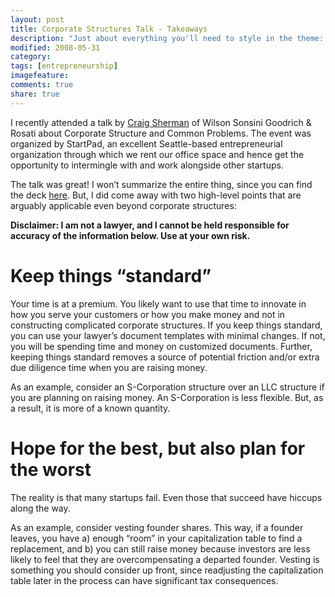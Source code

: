 ```yaml
---
layout: post
title: Corporate Structures Talk - Takeaways
description: "Just about everything you'll need to style in the theme: headings, paragraphs, blockquotes, tables, code blocks, and more."
modified: 2008-05-31
category: 
tags: [entrepreneurship]
imagefeature:
comments: true
share: true
---
```

I recently attended a talk by [Craig Sherman](https://www.wsgr.com/WSGR/DBIndex.aspx?SectionName=attorneys/BIOS/6863.htm) of Wilson Sonsini Goodrich & Rosati about Corporate Structure and Common Problems.  The event was organized by StartPad, an excellent Seattle-based entrepreneurial organization through which we rent our office space and hence get the opportunity to intermingle with and work alongside other startups.

The talk was great!  I won’t summarize the entire thing, since you can find the deck  [here](http://www.slideshare.net/startpad/startpad-countdown-9-corporate-structures-common-problems-470918).  But, I did come away with two high-level points that are arguably applicable even beyond corporate structures:

**Disclaimer: I am not a lawyer, and I cannot be held responsible for accuracy of the information below. Use at your own risk.**

# Keep things “standard”
Your time is at a premium.  You likely want to use that time to innovate in how you serve your customers or how you make money and not in constructing complicated corporate structures.  If you keep things standard, you can use your lawyer’s document templates with minimal changes.  If not, you will be spending time and money on customized documents.  Further, keeping things standard removes a source of potential friction and/or extra due diligence time when you are raising money.

As an example, consider an S-Corporation structure over an LLC structure if you are planning on raising money.  An S-Corporation is less flexible.  But, as a result, it is more of a known quantity.

# Hope for the best, but also plan for the worst
The reality is that many startups fail.  Even those that succeed have hiccups along the way.

As an example, consider vesting founder shares.  This way, if a founder leaves, you have a) enough “room” in your capitalization table to find a replacement, and b) you can still raise money because investors are less likely to feel that they are overcompensating a departed founder.  Vesting is something you should consider up front, since readjusting the capitalization table later in the process can have significant tax consequences.